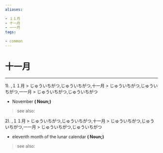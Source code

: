 ```yaml
---
aliases:
    
- １１月
- 十一月
- 一一月
tags:
    
- common
---
```


# 十一月
---
1).
,１１月 > じゅういちがつ,じゅういちがつ,十一月 > じゅういちがつ,じゅういちがつ,一一月 > じゅういちがつ,じゅういちがつ

- November
**( Noun;)**
> see also: 
            
2).
,１１月 > じゅういちがつ,じゅういちがつ,十一月 > じゅういちがつ,じゅういちがつ,一一月 > じゅういちがつ,じゅういちがつ

- eleventh month of the lunar calendar
**( Noun;)**
> see also: 
            